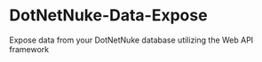 DotNetNuke-Data-Expose
======================

Expose data from your DotNetNuke database utilizing the Web API framework